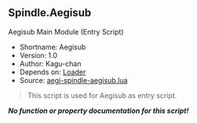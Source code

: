 Spindle.Aegisub
---------------
Aegisub Main Module (Entry Script)

* Shortname: Aegisub
* Version: 1.0
* Author: Kagu-chan
* Depends on: [Loader](../core/loader.md)
* Source: [aegi-spindle-aegisub.lua](https://github.com/Kagurame/AegiSpindle/blob/master/src/aegi-spindle-aegisub.lua)

> This script is used for Aegisub as entry script.

***No function or property documentation for this script!***
